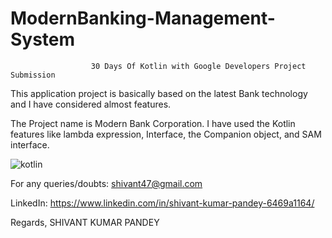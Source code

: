 # ModernBanking-Management-System
                      30 Days Of Kotlin with Google Developers Project Submission


This application project is basically based on the latest Bank technology and I have considered almost features. 

The Project name is Modern Bank Corporation. I have used the Kotlin features like lambda expression, Interface, the Companion object, and SAM interface.





![kotlin](https://user-images.githubusercontent.com/50301680/83848868-22a72380-a72c-11ea-9e12-b859d8697606.png)






For any queries/doubts: shivant47@gmail.com

LinkedIn: https://www.linkedin.com/in/shivant-kumar-pandey-6469a1164/


Regards,
SHIVANT KUMAR PANDEY
